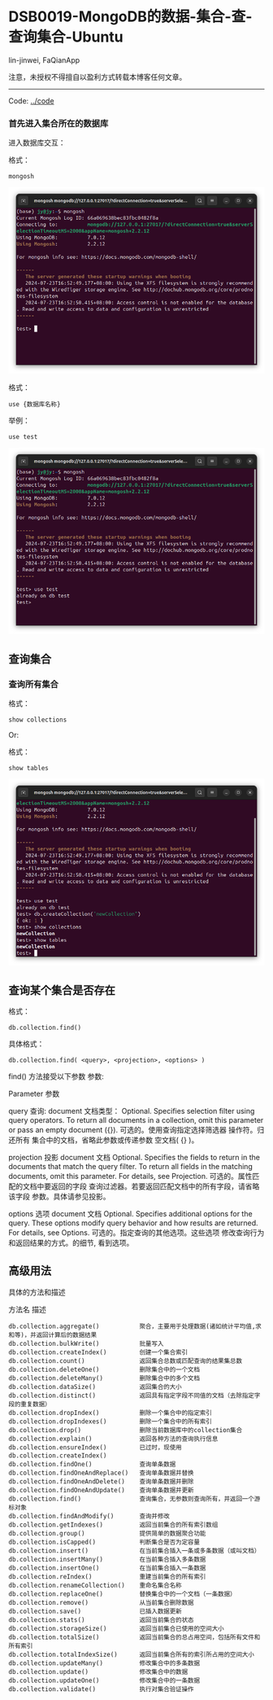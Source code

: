 # DSB0019-MongoDB的数据-集合-查-查询集合-Ubuntu
lin-jinwei, FaQianApp

注意，未授权不得擅自以盈利方式转载本博客任何文章。

---

Code: [../code](../code)

### 首先进入集合所在的数据库

进入数据库交互：

格式：
```mongodb
mongosh
```

![alt text](image-272.png)

格式：
```mongodb
use {数据库名称}
```

举例：
```mongodb
use test
```

![alt text](image-273.png)

## 查询集合

### 查询所有集合

格式：
```mongodb
show collections
```

Or:

格式：
```mongodb
show tables
```

![alt text](image-281.png)


## 查询某个集合是否存在

格式：
```mongodb
db.collection.find()
```

具体格式：
```mongodb
db.collection.find( <query>, <projection>, <options> )
```

find() 方法接受以下参数 参数:

Parameter 参数

query 查询: document 文档类型：
Optional. Specifies selection filter using query operators. To return all documents in a collection, omit this parameter or pass an empty document ({}).
可选的。使用查询指定选择筛选器 操作符。归还所有 集合中的文档，省略此参数或传递参数 空文档( {} )。

projection 投影
document 文档
Optional. Specifies the fields to return in the documents that match the query filter. To return all fields in the matching documents, omit this parameter. For details, see Projection.
可选的。属性匹配的文档中要返回的字段 查询过滤器。若要返回匹配文档中的所有字段，请省略该字段 参数。具体请参见投影。

options 选项
document 文档
Optional. Specifies additional options for the query. These options modify query behavior and how results are returned. For details, see Options.
可选的。指定查询的其他选项。这些选项 修改查询行为和返回结果的方式。的细节, 看到选项。

## 高级用法

具体的方法和描述


方法名	描述
```mongodb
db.collection.aggregate()           聚合，主要用于处理数据(诸如统计平均值,求和等)，并返回计算后的数据结果
db.collection.bulkWrite()           批量写入
db.collection.createIndex()         创建一个集合索引
db.collection.count()               返回集合总数或匹配查询的结果集总数
db.collection.deleteOne()           删除集合中的一个文档
db.collection.deleteMany()          删除集合中的多个文档
db.collection.dataSize()            返回集合的大小
db.collection.distinct()            返回具有指定字段不同值的文档（去除指定字段的重复数据）
db.collection.dropIndex()           删除一个集合中的指定索引
db.collection.dropIndexes()         删除一个集合中的所有索引
db.collection.drop()                删除当前数据库中的collection集合
db.collection.explain()	            返回各种方法的查询执行信息
db.collection.ensureIndex()         已过时，现使用db.collection.createIndex()
db.collection.findOne()	            查询单条数据
db.collection.findOneAndReplace()   查询单条数据并替换
db.collection.findOneAndDelete()    查询单条数据并删除
db.collection.findOneAndUpdate()    查询单条数据并更新
db.collection.find()                查询集合，无参数则查询所有，并返回一个游标对象
db.collection.findAndModify()       查询并修改
db.collection.getIndexes()          返回当前集合的所有索引数组
db.collection.group()               提供简单的数据聚合功能
db.collection.isCapped()            判断集合是否为定容量
db.collection.insert()              在当前集合插入一条或多条数据（或叫文档）
db.collection.insertMany()          在当前集合插入多条数据
db.collection.insertOne()           在当前集合插入一条数据
db.collection.reIndex()             重建当前集合的所有索引
db.collection.renameCollection()    重命名集合名称
db.collection.replaceOne()          替换集合中的一个文档（一条数据）
db.collection.remove()              从当前集合删除数据
db.collection.save()                已插入数据更新
db.collection.stats()               返回当前集合的状态
db.collection.storageSize()         返回当前集合已使用的空间大小
db.collection.totalSize()           返回当前集合的总占用空间，包括所有文件和所有索引
db.collection.totalIndexSize()      返回当前集合所有的索引所占用的空间大小
db.collection.updateMany()          修改集合中的多条数据
db.collection.update()              修改集合中的数据
db.collection.updateOne()           修改集合中的一条数据
db.collection.validate()            执行对集合验证操作
```
